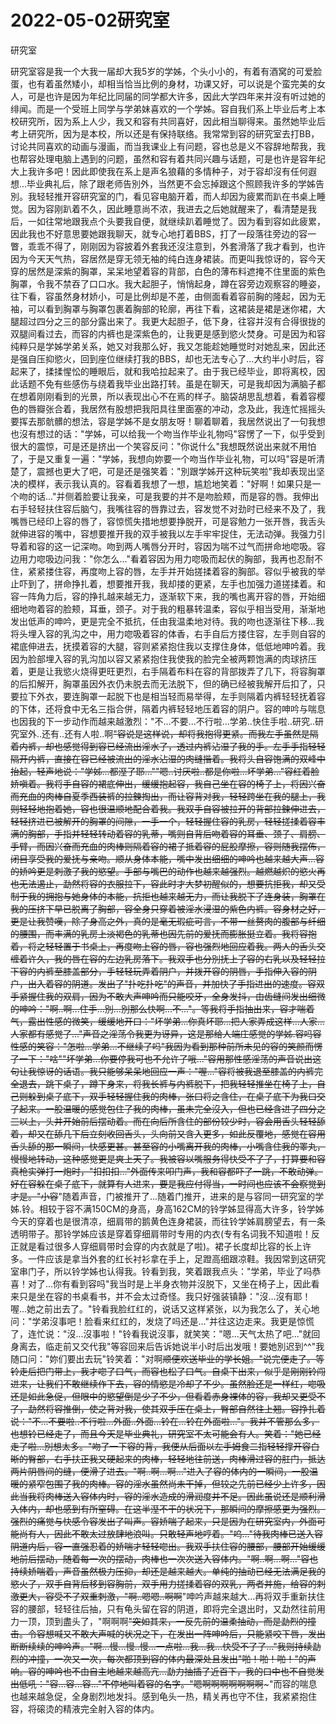 # 2022-05-02研究室



研究室



研究室容是我一个大我一届却大我5岁的学姊，个头小小的，有着有酒窝的可爱脸蛋，也有着虽然矮小，却相当恰当比例的身材，功课又好，可以说是个蛮完美的女人，可是也许是因为年纪比同届的同学都大许多，因此大学四年来并沒有听过她的绯闻。而是一个受班上同学与学弟妹喜欢的一个学姊。容自我们系上毕业后考上本校研究所，因为系上人少，我又和容有共同喜好，因此相当聊得来。虽然她毕业后考上研究所，因为是本校，所以还是有保持联络。我常常到容的研究室去打BB，讨论共同喜欢的动画与漫画，而当我课业上有问题，容也总是义不容辞地帮我，我也帮容处理电脑上遇到的问题，虽然和容有着共同兴趣与话题，可是也许是容年纪大上我许多吧！因此即使我在系上是声名狼藉的多情种子，对于容却沒有任何遐想...毕业典礼后，除了跟老师告別外，当然更不会忘掉跟这个照顾我许多的学姊告別。我轻轻推开容研究室的门，看见容电脑开着，而人却因为疲累而趴在书桌上睡觉。因为容刚趴着不久，因此睡意尚不浓，我进去之后她就醒来了，看清楚是我后，一如往常地跟我点个头要我自便，就继续趴着睡觉了。因为看到容如此疲累，因此我也不好意思要她跟我聊天，就专心地打着BBS，打了一段落往旁边的容一瞥，乖乖不得了，刚刚因为容披着外套我还沒注意到，外套滑落了我才看到，也许因为今天天气热，容居然是穿无领无袖的纯白连身裙装。而更叫我惊讶的，容今天穿的居然是深紫的胸罩，呆呆地望着容的背部，白色的薄布料遮掩不住里面的紫色胸罩，令我不禁吞了口口水。我大起胆子，悄悄起身，蹲在容旁边观察容的睡姿，往下看，容虽然身材娇小，可是比例却是不差，由侧面看着容前胸的隆起，因为无袖，可以看到胸罩与胸罩包裹着胸部的轮廓，再往下看，这裙装是裙是迷你裙，大腿超过四分之三的部分露出来了。我更大起胆子，低下身，往容并沒有合得很拢的双腿间看过去，而容的内裤也是深紫色的，让我更是感到慾火焚身。可是因为和容纯粹只是学姊学弟关系，她又对我那么好，我又怎能趁她睡觉时对她乱来，因此还是强自压抑慾火，回到座位继续打我的BBS，却也无法专心了...大约半小时后，容起来了，揉揉惺忪的睡眼后，就和我哈拉起来了。由于我已经毕业，即将离校，因此话题不免有些感伤与绕着我毕业出路打转。虽是在聊天，可是我却因为满脑子都在想着刚刚看到的光景，所以表现出心不在焉的样子。脑袋胡思乱想着，看着容樱色的唇瓣张合着，我居然有股想把我阳具往里面塞的冲动，念及此，我连忙摇摇头要挥去那骯髒的想法，容是学姊不是女朋友呀！聊着聊着，我居然说出了一句我想也沒有想过的话："学姊，可以给我一个吻当作毕业礼物吗"容愣了一下，似乎受到很大的震惊，可是还是挤出一个笑容反问："你说什么"我想既然说出来就不用怕了，于是又重复一遍："学姊，我想向妳要一个吻当作毕业礼物，可以吗"容是听清楚了，震撼也更大了吧，可是还是强笑着："別跟学姊开这种玩笑啦"我却表现出坚决的模样，表示我认真的。容看着我想了一想，尴尬地笑着："好啊！如果只是一个吻的话..."并侧着脸要让我亲，可是我要的并不是吻脸颊，而是容的唇。我伸出右手轻轻扶住容后脑勺，我嘴往容的唇靠过去，容发觉不对劲时已经来不及了，我嘴唇已经印上容的唇了，容惊慌失措地想要挣脱开，可是容勉力一张开唇，我舌头就伸进容的嘴中，容想要推开我的双手被我以左手牢牢捉住，无法动弹。我强力引导着和容的这一记深吻。吻到两人嘴唇分开时，容因为喘不过气而拼命地唿吸。容边用力唿吸边问我："你怎么..."看着容因为用力唿吸而起伏的胸部，我再也忍耐不住，紧紧搂住容，再度吻上容的唇，左手并开始搓揉着容的胸部。容似乎被我的举止吓到了，拼命挣扎着，想要推开我，我却搂的更紧，左手也加强力道搓揉着。和容一阵角力后，容的挣扎越来越无力，逐渐软下来，我的嘴也离开容的唇，开始细细地吻着容的脸颊，耳垂，颈子。对于我的粗暴转温柔，容似乎相当受用，渐渐地发出低声的呻吟，更是完全不抵抗，任由我温柔地对待。我的吻也逐渐往下移...我将头埋入容的乳沟之中，用力唿吸着容的体香，右手自后方搂住容，左手则自容的裙底伸进去，抚摸着容的大腿，容则紧紧抱住我以支撑住身体，低低地呻吟着。我因为脸部埋入容的乳沟加以容又紧紧抱住我使我的脸完全被两颗饱满的肉球挤压着，更是让我慾火烧得更旺更烈，右手隔着布料在容的背部拨弄了几下，将容胸罩的后扣解开，胸罩虽因外衣仍未脱去而无法脱下，但的确已经被我解开后扣了，只要拉下外衣，要连胸罩一起脱下也是相当轻而易举得，左手则隔着内裤轻轻抚着容的下体，还将食中无名三指合併，隔着内裤轻轻地压着容的阴户。容的呻吟与喘息也因我的下一步动作而越来越激烈："不...不要...不行啦...学弟..快住手啦..研究..研究室外..还有..还有人啦..啊~~"容说是这样说，却将我抱得更紧。而我左手虽然是隔着内裤，却也感觉得到容已经流出淫水了，透过内裤沾湿了我的手。左手手指轻轻隔开内裤，直接在容已经被流出的淫水沾湿的肉缝揩着。我将头自容饱满的双峰中抬起，轻声地说："学姊...都溼了耶...""嗯..讨厌啦..都是你啦...坏学弟..."容红着脸娇嗔着。我将手自容的裙底伸出，缓缓抱起容，我自己坐在容的椅子上，将因兴奋而充血的肉棒自夏季西装裤的拉鍊掏出，而让容背对我，轻轻跨坐在我的腿上，我则轻轻地抱着她，容也很温顺地配合着我。我双手自容被拉开的背部拉鍊伸进去，轻轻挤进已被解开的胸罩的间隙，一手一个，轻轻握住容的乳房，轻轻搓揉着容丰满的胸部，手指并轻轻转动着容的乳蒂，嘴则自背后吻着容的耳垂、颈子、肩膀、手臂，而因兴奋而充血的肉棒则隔着容的裙子抵着容的屁股摩擦，容则随我摆佈，闭目享受我的爱抚与亲吻。顺从身体本能，嘴中发出细细的呻吟也越来越大声...容的娇吟更是刺激了我的慾望。手部与嘴巴的动作也越来越强烈。越燃越炽的慾火再也无法遏止，勐然将容的衣服拉下，容此时才大梦初醒似的，想要抗拒我，却又受制于我的拥抱与她身体的本能，抗拒也越来越无力，而让我脱下了连身装，胸罩在我的压挤下早已脱离了胸部，容全身只穿着被淫水浸湿的紫色内裤。容身材之好，更是让我赞嘆，除了身高之外，真的是毫无瑕疵可言，不带一丝赘肉的腹部与纤细的腰围，而丰满的乳房上淡褐色的乳蒂也因先前的爱抚而膨胀挺立着。我将容抱着，将之轻轻置于书桌上，再度吻上容的唇，容也强烈地回应着我。两人的舌头交缠着许久，我的唇在容的左边乳房落下。我双手也分別抚上了容的右乳以及轻轻拉下容的内裤至膝盖部分，手轻轻玩弄着阴户，并拨开容的阴唇，手指伸入容的阴户，出入着容的阴道。发出了"扑吃扑吃"的声音，并加快了手指进出的速度。容双手紧握住我的双肩，因为不敢大声呻吟而只能咬牙，全身发抖，由齿缝间发出细微的呻吟："啊..啊...住手...別...別那么快啊...不..."。等我将手指抽出来，容才喘着气，露出性感的微笑，缓缓地开口："坏学弟...你真坏耶...把人家弄成这样...人家...人家都有感觉了..."声音之淫荡令我更为讶异，这是那给人端庄感觉的学姊.容吗容性感的笑容："怎啦...学弟...不继续了吗"我因为看到那种前所未见的容的笑颜而愣了一下："啥""坏学弟...你要停我可也不允许了哦..."容用那性感淫荡的声音说出这句让我惊讶的话语。我只能够呆呆地回应一声："喔..."容将被我退至膝盖的内裤完全退去，跳下桌子，蹲下身来，将我长裤与内裤脱下，把我轻轻推坐在椅子上，自己则躲到桌子底下，双手轻轻握住我的肉棒，张口将之含住，在桌子底下为我口交了起来。一股温暖的感觉包住了我的肉棒，虽未完全沒入，但也已经含进了四分之三以上，头并开始前后摆动着。而在向后所含住的部份较少时，容会用舌头轻轻舔着，却又在舔几下后立刻收回舌头，头向前又含入更多，如此反覆地，感觉在容用舌头舔的那一瞬间，快感更甚。甚至容的小嘴离开我的肉棒，小嘴含住我的睪丸，慢慢地转动，这种感觉更是爽上天了。我被容以嘴服务得快受不了了，打算要和容真枪实弹打一炮时，"扣扣扣..."外面传来叩门声，我和容都吓了一跳，不敢动弹。好在容躲在桌子底下，就算有人进来，要是我应付得当，一时间也应该不会察觉到才是。"小容~~"随着声音，门被推开了...随着门推开，进来的是与容同一研究室的学姊.铃。相较于容不满150CM的身高，身高162CM的铃学姊显得高大许多，铃学姊今天的穿着也是很清凉，细肩带的鹅黄色连身裙装，而往铃学姊肩膀望去，有一条透明带子。那铃学姊应该是穿着穿细肩带时专用的内衣(专有名词我不知道啦！反正就是看过很多人穿细肩带时会穿的内衣就是了啦)。裙子长度却比容的长上许多。一件应该是拿当外套的红长衬衫拿在手上，足蹬高细跟凉鞋。我因常到这研究室串门子，所以铃学姊也认得我。铃看到我，笑着跟我点头："学弟，毕业了吗恭喜！对了...你有看到容吗"我当时是上半身衣物并沒脱下，又坐在椅子上，因此看来只是坐在容的书桌看书，并不会太过奇怪。我只好强装镇静："沒...沒有耶！喔...她之前出去了。"铃看我脸红红的，说话又这样紧张，以为我怎么了，关心地问："学弟沒事吧！脸看来红红的，发烧了吗还是..."并往这边走来。我更是惊慌了，连忙说："沒...沒事啦！"铃看我说沒事，就笑笑："嗯...天气太热了吧..."就回身离去，临走前又交代我"等容回来后告诉她说半小时后出发哦！要她別迟到^^"我随口问："妳们要出去玩"铃笑着："对啊~~顺便欢送毕业的学长姐。"说完便走了。等铃走后把门带上，我才唿了口气，而容也松了口气。自桌下出来，似乎是刚刚铃闯进来，让我们不敢继续作下去，容的情慾是冷却了不少。虽然脸还是一样红，唿吸还是如此急促，但眼中的慾望倒是少了不少，但看着赤身裸体的容，我却又更受不了，勐然将容推倒，使之背对我，使其双手压在桌上，臀部自然往上翘。容挣扎着说："不...不要啦..不行啦...外面..外面...铃在...铃在外面啦..."。我并不管那么多，也想铃已经走了，而且今天是毕业典礼，研究室不太可能会有人。笑着："她已经走了啦...別想太多。"吻了一下容的背，我便从后面以左手姆食二指轻轻撑开容白晰的臀部，右手扶正我又硬起来的肉棒，轻轻地往前送，肉棒滑过容的肛门，抵达两片阴唇间的缝，便滑了进去。"啊..啊...啊..."进入了容的体内的一瞬间，一股温暖的紧窄包围了我的肉棒。容的淫水虽然尚未干掉，但较之先前已经少上许多，因此当我将肉棒送入容体内时，容的淫水造成的滑润度并不足。因此虽说还是顺利滑入体内，却也感到有所窒碍。在这半溼不干的状况下，那瞬间的摩擦感更为强烈。强烈的痛觉与快感令容发出了叫声。容娇喘了起来，只是因为在研究室内，外面可能尚有人，因此不敢太过放肆地浪叫。只敢轻声地哼着。"呜..."待我肉棒已送入容阴道内后，容一直强忍着的娇喘才轻轻唿出。我双手扶住容的腰部，腰部开始缓缓地前后摆动，随着每一次的摆动，肉棒也一次次送入容体内。"啊..啊...啊..."容也持续娇喘着，声音虽然极力压抑，却还是越来越大。单纯的抽动已经无法满足我的慾火了，双手自背后移到容胸前，双手用力搓揉着容的双乳，两者并施，给容的刺激更大，容受不了双重刺激，"啊..嗯嗯..啊啊~~"呻吟声越来越大...再将双手重新扶住容的腰部，轻轻往后抽，只有龟头留在容的阴道，即将完全退出时，又勐然往前用力一顶，顶到盡头了，"啊啊啊~~"突如其来，一反先前的温柔抽动，而是勐烈的撞击。令容想喊又不敢大声喊的状况之下，在发出一阵呻吟后，只能紧咬下唇，发出断断续续的呻吟声。"啊...慢...慢..慢...一点啦...我...我...快受不了了..."我则持续勐烈的冲撞，一次又一次，每次都顶到容的体内最深处且发出"啪！啪！啪！"的声响。容的呻吟也不由自主地越来越高亢...勐力抽插了近百下，我的口中也不自觉发出低吼："容...容...容..."不停地叫着容的名字。"嗯啊啊啊啊啊啊啊~~~"而容的喘息也越来越急促，全身剧烈地发抖。感到龟头一热，精关再也守不住，我紧紧抱住容，将磙烫的精液完全射入容的体内。
            

